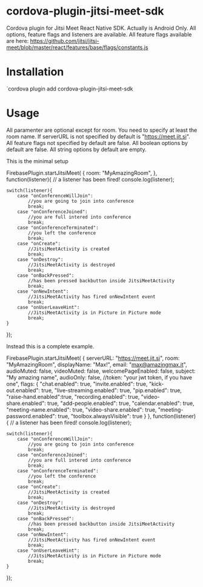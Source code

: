 # cordova-plugin-jitsi-meet-sdk
Cordova plugin for Jitsi Meet React Native SDK. Actually is Android Only.
All options, feature flags and listeners are available. 
All feature flags available are here: https://github.com/jitsi/jitsi-meet/blob/master/react/features/base/flags/constants.js

# Installation
`cordova plugin add cordova-plugin-jitsi-meet-sdk

# Usage
All paramenter are optional except for room. You need to specify at least the room name.
If serverURL is not specified by default is "https://meet.jit.si".
All feature flags not specified by default are false.
All boolean options by default are false.
All string options by default are empty.

This is the minimal setup

FirebasePlugin.startJitsiMeet(
{
    room: "MyAmazingRoom",
}, 
function(listener){
    // a listener has been fired!
    console.log(listener);
    
    switch(listener){
        case "onConferenceWillJoin":
            //you are going to join into conference
            break;
        case "onConferenceJoined":
            //you are full intered into conference
            break;
        case "onConferenceTerminated":
            //you left the conference
            break;
        case "onCreate":
            //JitsiMeetActivity is created
            break;
        case "onDestroy":
            //JitsiMeetActivity is destroyed
            break;
        case "onBackPressed":
            //has been pressed backbutton inside JitsiMeetActivity
            break;
        case "onNewIntent":
            //JitsiMeetActivity has fired onNewIntent event
            break;
        case "onUserLeaveHint":
            //JitsiMeetActivity is in Picture in Picture mode
            break;
    }
});


Instead this is a complete example.

FirebasePlugin.startJitsiMeet(
{
    serverURL: "https://meet.jit.si",
    room: "MyAmazingRoom",
    displayName: "Max!",
    email: "max@amazingmax.it",
    audioMuted: false,
    videoMuted: false,
    welcomePageEnabled: false,
    subject: "My amazing name",
    audioOnly: false,
    //token: "your jwt token, if you have one",
    flags: {
        "chat.enabled": true,
        "invite.enabled": true,
        "kick-out.enabled": true,
        "live-streaming.enabled": true,
        "pip.enabled": true,
        "raise-hand.enabled":true,
        "recording.enabled": true,
        "video-share.enabled": true,
        "add-people.enabled": true,
        "calendar.enabled": true,
        "meeting-name.enabled": true,
        "video-share.enabled": true,
        "meeting-password.enabled": true,
        "toolbox.alwaysVisible": true
    }
}, function(listener){
    // a listener has been fired!
    console.log(listener);
    
    switch(listener){
        case "onConferenceWillJoin":
            //you are going to join into conference
            break;
        case "onConferenceJoined":
            //you are full intered into conference
            break;
        case "onConferenceTerminated":
            //you left the conference
            break;
        case "onCreate":
            //JitsiMeetActivity is created
            break;
        case "onDestroy":
            //JitsiMeetActivity is destroyed
            break;
        case "onBackPressed":
            //has been pressed backbutton inside JitsiMeetActivity
            break;
        case "onNewIntent":
            //JitsiMeetActivity has fired onNewIntent event
            break;
        case "onUserLeaveHint":
            //JitsiMeetActivity is in Picture in Picture mode
            break;
    }
});
